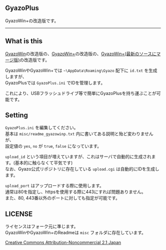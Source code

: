 GyazoPlus
---------

GyazoWin+の改造版です。

------------------

What is this
-------------

[GyazoWin](http://nothing.sh/blog/archives/44)の改造版の、[GyazoWin+](http://d.hatena.ne.jp/nvsofts/20090321/1237619040)の改造版の、[GyazoWin+(最新のソースにマージ版)](http://exe.tyo.ro/2012/02/gyazowingyazowin.html)の改造版です。

GyazoWinやGyazoWin+では ``~\AppData\Roaming\Gyazo`` 配下に ``id.txt`` を生成しますが、  
GyazoPlusでは ``GyazoPlus.ini`` でIDを管理します。

これにより、USBフラッシュドライブ等で簡単にGyazoPlusを持ち運ぶことが可能です。

Setting
-------

``GyazoPlus.ini`` を編集してください。  
基本は ``misc/readme_gyazowinp.txt`` 内に書いてある説明と殆ど変わりませんが、  
設定値の ``yes``, ``no`` が ``true``, ``false`` になっています。

``upload_id`` という項目が増えていますが、これはサーバで自動的に生成されます。(基本的に触らなくて平気です)  
なお、Gyazo公式リポジトリに存在している ``upload.cgi`` は自動的にIDを生成します。

``upload_port`` はアップロードする際に使用します。  
通常は80を指定し、httpsを使用する際に443にすれば問題ありません。  
また、80, 443番以外のポートに対しても指定が可能です。

LICENSE
-------

ライセンスはフォーク元に準じます。  
GyazoWinやGyazoWin+のReadmeは ``misc`` フォルダに存在しています。

[Creative Commons Attribution-Noncommercial 2.1 Japan](http://creativecommons.org/licenses/by-nc/2.1/jp/)